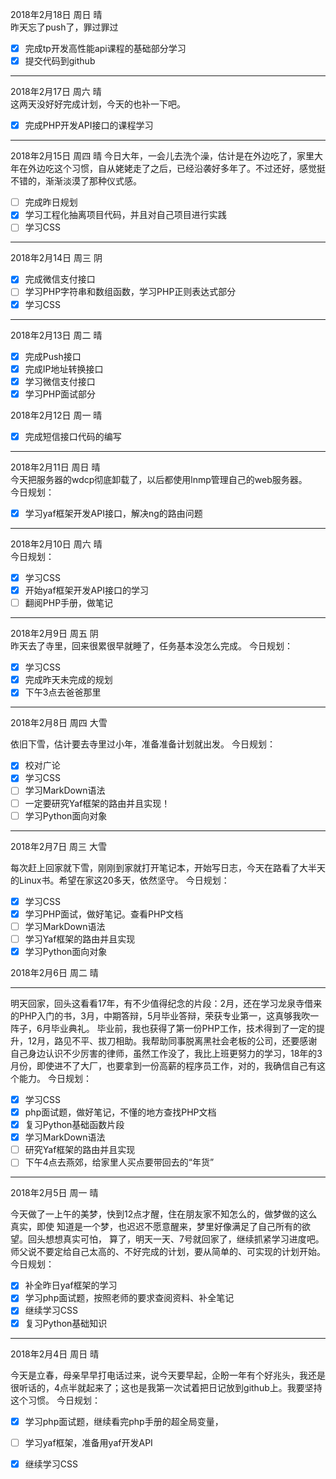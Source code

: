 2018年2月18日 周日 晴  
昨天忘了push了，罪过罪过  
- [x] 完成tp开发高性能api课程的基础部分学习
- [x] 提交代码到github 

---

2018年2月17日 周六 晴  
这两天没好好完成计划，今天的也补一下吧。  
- [x] 完成PHP开发API接口的课程学习

---

2018年2月15日 周四 晴
今日大年，一会儿去洗个澡，估计是在外边吃了，家里大年在外边吃这个习惯，自从姥姥走了之后，已经沿袭好多年了。不过还好，感觉挺不错的，渐渐淡漠了那种仪式感。
- [ ] 完成昨日规划
- [x] 学习工程化抽离项目代码，并且对自己项目进行实践
- [ ] 学习CSS

---

2018年2月14日 周三 阴  
- [x] 完成微信支付接口  
- [ ] 学习PHP字符串和数组函数，学习PHP正则表达式部分
- [x] 学习CSS

---

2018年2月13日 周二 晴  
- [x] 完成Push接口  
- [x] 完成IP地址转换接口
- [x] 学习微信支付接口
- [x] 学习PHP面试部分

2018年2月12日 周一 晴  
- [x] 完成短信接口代码的编写

---

2018年2月11日 周日 晴  
今天把服务器的wdcp彻底卸载了，以后都使用lnmp管理自己的web服务器。  
今日规划：
- [x] 学习yaf框架开发API接口，解决ng的路由问题

---

2018年2月10日 周六 晴  
今日规划：
- [x] 学习CSS
- [x] 开始yaf框架开发API接口的学习
- [ ] 翻阅PHP手册，做笔记

---

2018年2月9日 周五 阴  
昨天去了寺里，回来很累很早就睡了，任务基本没怎么完成。
今日规划：
- [x] 学习CSS
- [x] 完成昨天未完成的规划
- [x] 下午3点去爸爸那里

---

2018年2月8日 周四 大雪  

依旧下雪，估计要去寺里过小年，准备准备计划就出发。
今日规划：
- [x] 校对广论
- [x] 学习CSS
- [ ] 学习MarkDown语法
- [ ] 一定要研究Yaf框架的路由并且实现！
- [ ] 学习Python面向对象

---

2018年2月7日 周三 大雪

每次赶上回家就下雪，刚刚到家就打开笔记本，开始写日志，今天在路看了大半天的Linux书。希望在家这20多天，依然坚守。
今日规划：
- [x] 学习CSS
- [x] 学习PHP面试，做好笔记。查看PHP文档
- [ ] 学习MarkDown语法
- [ ] 学习Yaf框架的路由并且实现
- [x] 学习Python面向对象

2018年2月6日 周二 晴

---

明天回家，回头这看看17年，有不少值得纪念的片段：2月，还在学习龙泉寺借来的PHP入门的书，3月，中期答辩，5月毕业答辩，荣获专业第一，这真够我吹一阵子，6月毕业典礼。
毕业前，我也获得了第一份PHP工作，技术得到了一定的提升，12月，路见不平、拔刀相助。我帮助同事脱离黑社会老板的公司，还要感谢自己身边认识不少厉害的律师，虽然工作没了，我比上班更努力的学习，18年的3月份，即使进不了大厂，也要拿到一份高薪的程序员工作，对的，我确信自己有这个能力。
今日规划：
- [x] 学习CSS
- [x] php面试题，做好笔记，不懂的地方查找PHP文档
- [x] 复习Python基础函数片段
- [x] 学习MarkDown语法
- [ ] 研究Yaf框架的路由并且实现
- [ ] 下午4点去燕郊，给家里人买点要带回去的“年货”

---

2018年2月5日 周一 晴

今天做了一上午的美梦，快到12点才醒，住在朋友家不知怎么的，做梦做的这么真实，即使
知道是一个梦，也迟迟不愿意醒来，梦里好像满足了自己所有的欲望。回头想想真实可怕，
算了，明天一天、7号就回家了，继续抓紧学习进度吧。师父说不要定给自己太高的、不好完成的计划，要从简单的、可实现的计划开始。
今日规划：
- [x] 补全昨日yaf框架的学习
- [x] 学习php面试题，按照老师的要求查阅资料、补全笔记
- [x] 继续学习CSS
- [x] 复习Python基础知识

---

2018年2月4日 周日 晴

今天是立春，母亲早早打电话过来，说今天要早起，企盼一年有个好兆头，我还是很听话的，4点半就起来了；这也是我第一次试着把日记放到github上。我要坚持这个习惯。
今日规划：
- [x] 学习php面试题，继续看完php手册的超全局变量，
- [ ] 学习yaf框架，准备用yaf开发API
- [x] 继续学习CSS

